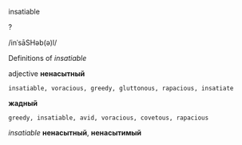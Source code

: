 insatiable

?

/inˈsāSHəb(ə)l/

Definitions of _insatiable_

adjective
**ненасытный**

    insatiable, voracious, greedy, gluttonous, rapacious, insatiate
**жадный**

    greedy, insatiable, avid, voracious, covetous, rapacious

_insatiable_
**ненасытный**, **ненасытимый**